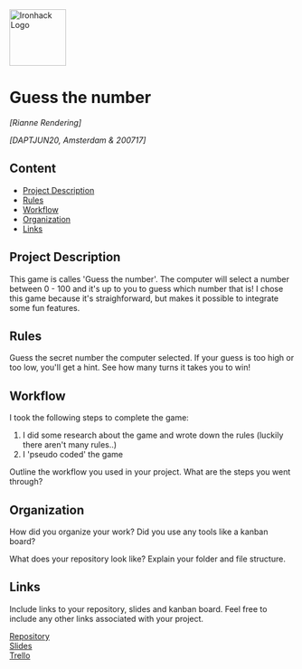 <img src="https://bit.ly/2VnXWr2" alt="Ironhack Logo" width="100"/>

# Guess the number
*[Rianne Rendering]*

*[DAPTJUN20, Amsterdam & 200717]*

## Content
- [Project Description](#project-description)
- [Rules](#rules)
- [Workflow](#workflow)
- [Organization](#organization)
- [Links](#links)

## Project Description
This game is calles 'Guess the number'. The computer will select a number between 0 - 100 and it's up to you to guess which number that is! I chose this game because it's straighforward, but makes it possible to integrate some fun features.

## Rules
Guess the secret number the computer selected. If your guess is too high or too low, you'll get a hint. See how many turns it takes you to win!

## Workflow
I took the following steps to complete the game:
1. I did some research about the game and wrote down the rules (luckily there aren't many rules..)
2. I 'pseudo coded' the game


Outline the workflow you used in your project. What are the steps you went through?

## Organization
How did you organize your work? Did you use any tools like a kanban board?

What does your repository look like? Explain your folder and file structure.

## Links
Include links to your repository, slides and kanban board. Feel free to include any other links associated with your project.

[Repository](https://github.com/Rianne89/project1)  
[Slides](https://slides.com/)  
[Trello](https://trello.com/b/O44dFmHP/project-1-rianne)
